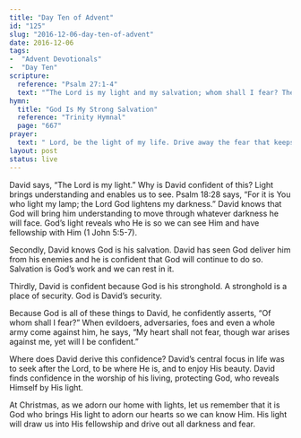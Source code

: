 ```yaml
---
title: "Day Ten of Advent"
id: "125"
slug: "2016-12-06-day-ten-of-advent"
date: 2016-12-06
tags:
-  "Advent Devotionals"
-  "Day Ten"
scripture:
  reference: "Psalm 27:1-4"
  text: "”The Lord is my light and my salvation; whom shall I fear? The Lord is the stronghold of my life; of whom shall I be afraid? When evildoers assail me to eat up my flesh, my adversaries and foes, it is they who stumble and fall. Though an army encamp against me, my heart shall not fear; though war arise against me, yet I will be confident. One thing have I asked of the Lord, that will I seek after: that I may dwell in the house of the Lord all the days of my life, to gaze upon the beauty of the Lord and to inquire in His temple.”"
hymn:
  title: "God Is My Strong Salvation"
  reference: "Trinity Hymnal"
  page: "667"
prayer:
  text: " Lord, be the light of my life. Drive away the fear that keeps me from trusting You with all the struggles and foes in my life. Thank You for Your presence, Your protection, and Your beauty, for they give me confidence. Amen."
layout: post
status: live
---
```


David says, “The Lord is my light.” Why is David confident of this? Light brings understanding and enables us to see. Psalm 18:28 says, “For it is You who light my lamp; the Lord God lightens my darkness.” David knows that God will bring him understanding to move through whatever darkness he will face. God’s light reveals who He is so we can see Him and have fellowship with Him (1 John 5:5-7).

Secondly, David knows God is his salvation. David has seen God deliver him from his enemies and he is confident that God will continue to do so. Salvation is God’s work and we can rest in it.

Thirdly, David is confident because God is his stronghold. A stronghold is a place of security. God is David’s security.

Because God is all of these things to David, he confidently asserts, “Of whom shall I fear?” When evildoers, adversaries, foes and even a whole army come against him, he says, “My heart shall not fear, though war arises against me, yet will I be confident.”

Where does David derive this confidence? David’s central focus in life was to seek after the Lord, to be where He is, and to enjoy His beauty. David finds confidence in the worship of his living, protecting God, who reveals Himself by His light.

At Christmas, as we adorn our home with lights, let us remember that it is God who brings His light to adorn our hearts so we can know Him. His light will draw us into His fellowship and drive out all darkness and fear.
